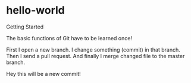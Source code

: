 # hello-world
Getting Started

The basic functions of Git have to be learned once!

First I open a new branch.
I change something (commit) in that branch.
Then I send a pull request.
And finally I merge changed file to the master branch.

Hey this will be a new commit!
